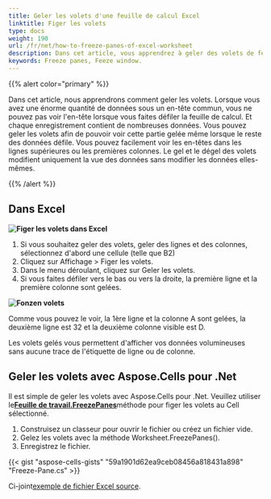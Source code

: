 ```yaml
---
title: Geler les volets d'une feuille de calcul Excel
linktitle: Figer les volets
type: docs
weight: 190
url: /fr/net/how-to-freeze-panes-of-excel-worksheet
description: Dans cet article, vous apprendrez à geler des volets de feuilles de calcul Excel par programme à l'aide de la bibliothèque C# avec .NET API.
keywords: Freeze panes, Feeze window.
---
```

{{% alert color="primary" %}}

Dans cet article, nous apprendrons comment geler les volets.
Lorsque vous avez une énorme quantité de données sous un en-tête commun, vous ne pouvez pas voir l'en-tête lorsque vous faites défiler la feuille de calcul. Et chaque enregistrement contient de nombreuses données. Vous pouvez geler les volets afin de pouvoir voir cette partie gelée même lorsque le reste des données défile. Vous pouvez facilement voir les en-têtes dans les lignes supérieures ou les premières colonnes. Le gel et le dégel des volets modifient uniquement la vue des données sans modifier les données elles-mêmes.

{{% /alert %}}

##  **Dans Excel**

**![Figer les volets dans Excel](Freeze-panes.png)**


1. Si vous souhaitez geler des volets, geler des lignes et des colonnes, sélectionnez d'abord une cellule (telle que B2)
2. Cliquez sur Affichage > Figer les volets.
3. Dans le menu déroulant, cliquez sur Geler les volets.
4. Si vous faites défiler vers le bas ou vers la droite, la première ligne et la première colonne sont gelées.

**![Fonzen volets](Frozen-Panes.png)**

 Comme vous pouvez le voir, la 1ère ligne et la colonne A sont gelées, la deuxième ligne est 32 et la deuxième colonne visible est D.

Les volets gelés vous permettent d'afficher vos données volumineuses sans aucune trace de l'étiquette de ligne ou de colonne.




##  **Geler les volets avec Aspose.Cells pour .Net**
 Il est simple de geler les volets avec Aspose.Cells pour .Net. Veuillez utiliser le[**Feuille de travail.FreezePanes**](https://reference.aspose.com/cells/net/aspose.cells/worksheet/freezepanes/)méthode pour figer les volets au Cell sélectionné.
1. Construisez un classeur pour ouvrir le fichier ou créez un fichier vide.
2. Gelez les volets avec la méthode Worksheet.FreezePanes().
3. Enregistrez le fichier.

{{< gist "aspose-cells-gists" "59a1901d62ea9ceb08456a818431a898" "Freeze-Pane.cs" >}}

 Ci-joint[exemple de fichier Excel source](Freeze.xlsx).
